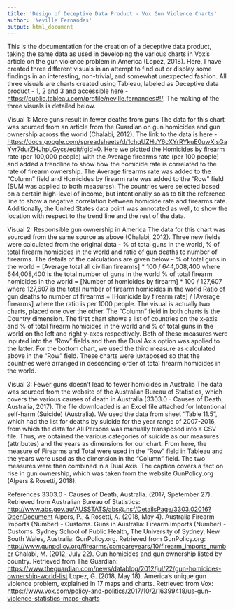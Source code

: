 ```yaml
---
title: 'Design of Deceptive Data Product - Vox Gun Violence Charts'
author: 'Neville Fernandes'
output: html_document
---
```


This is the documentation for the creation of a deceptive data product, taking the same data as used in developing the various charts in Vox’s article on the gun violence problem in America (Lopez, 2018). Here, I have created three different visuals in an attempt to find out or display some findings in an interesting, non-trivial, and somewhat unexpected fashion. All three visuals are charts created using Tableau, labeled as Deceptive data product - 1, 2 and 3 and accessible here - https://public.tableau.com/profile/neville.fernandes#!/. The making of the three visuals is detailed below.


Visual 1: More guns result in fewer deaths from guns
The data for this chart was sourced from an article from the Guardian on gun homicides and gun ownership across the world (Chalabi, 2012). The link to the data is here -  https://docs.google.com/spreadsheets/d/1chqUZHuY6cXYrRYkuE0uwXisGaYvr7durZHJhpLGycs/edit#gid=0. Here we plotted the Homicides by firearm rate (per 100,000 people) with the Average firearms rate (per 100 people) and added a trendline to show how the homicide rate is correlated to the rate of firearm ownership. The Average firearms rate was added to the “Column” field and Homicides by firearm rate was added to the “Row” field (SUM was applied to both measures). The countries were selected based on a certain high-level of income, but intentionally so as to tilt the reference line to show a negative correlation between homicide rate and firearms rate. Additionally, the United States data point was annotated as well, to show the location with respect to the trend line and the rest of the data. 

Visual 2: Responsible gun ownership in America
The data for this chart was sourced from the same source as above (Chalabi, 2012). Three new fields were calculated from the original data - % of total guns in the world, % of total firearm homicides in the world and ratio of gun deaths to number of firearms. The details of the calculations are given below – 
	% of total guns in the world = [Average total all civilian firearms] * 100 / 644,008,400
		where 644,008,400 is the total number of guns in the world
	% of total firearm homicides in the world = [Number of homicides by firearm] * 100 / 127,607
where 127,607 is the total number of firearm homicides in the world
	Ratio of gun deaths to number of firearms = [Homicide by firearm rate] / [Average firearms]
		where the ratio is per 1000 people.
The visual is actually two charts, placed one over the other. The “Column” field in both charts is the Country dimension. The first chart shows a list of countries on the x-axis and % of total firearm homicides in the world and % of total guns in the world on the left and right y-axes respectively. Both of these measures were inputed into the “Row” fields and then the Dual Axis option was applied to the latter. For the bottom chart, we used the third measure as calculated above in the “Row” field. These charts were juxtaposed so that the countries were arranged in descending order of total firearm homicides in the world.

Visual 3: Fewer guns doesn’t lead to fewer homicides in Australia
The data was sourced from the website of the Australian Bureau of Statistics, which covers the various causes of death in Australia (3303.0 - Causes of Death, Australia, 2017). The file downloaded is an Excel file attached for Intentional self-harm (Suicide) (Australia). We used the data from sheet “Table 11.5”, which had the list for deaths by suicide for the year range of 2007-2016, from which the data for All Persons was manually transposed into a CSV file. Thus, we obtained the various categories of suicide as our measures (attributes) and the years as dimensions for our chart. From here, the measure of Firearms and Total were used in the “Row” field in Tableau and the years were used as the dimension in the “Column” field. The two measures were then combined in a Dual Axis. 
The caption covers a fact on rise in gun ownership, which was taken from the website GunPolicy.org (Alpers & Rosetti, 2018). 

References
3303.0 - Causes of Death, Australia. (2017, Spetember 27). Retrieved from Australian Bureau of Statistics: http://www.abs.gov.au/AUSSTATS/abs@.nsf/DetailsPage/3303.02016?OpenDocument
Alpers, P., & Rosetti, A. (2018, May 4). Australia Firearm Imports (Number) - Customs. Guns in Australia: Firearm Imports (Number) - Customs. Sydney School of Public Health, The University of Sydney, New South Wales, Australia: GunPolicy.org. Retrieved from GunPolicy.org: http://www.gunpolicy.org/firearms/compareyears/10/firearm_imports_number
Chalabi, M. (2012, July 22). Gun homicides and gun ownership listed by country. Retrieved from The Guardian: https://www.theguardian.com/news/datablog/2012/jul/22/gun-homicides-ownership-world-list
Lopez, G. (2018, May 18). America’s unique gun violence problem, explained in 17 maps and charts. Retrieved from Vox: https://www.vox.com/policy-and-politics/2017/10/2/16399418/us-gun-violence-statistics-maps-charts


